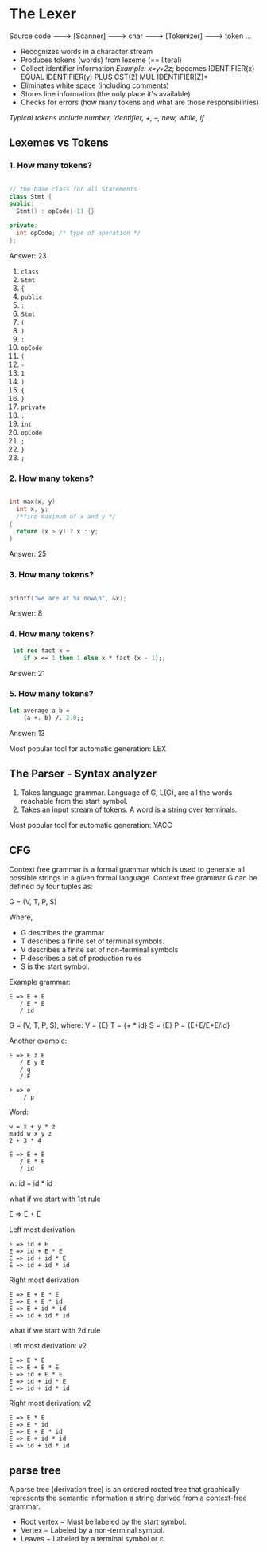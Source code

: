 # The Lexer

Source code ---> [Scanner] ---> char ---> [Tokenizer] ---> token ...

- Recognizes words in a character stream
- Produces tokens (words) from lexeme (== literal)
- Collect identifier information *Example: x=y+2*z; becomes IDENTIFIER(x) EQUAL IDENTIFIER(y) PLUS CST(2) MUL IDENTIFIER(Z)*
- Eliminates white space (including comments)
- Stores line information (the only place it's available)
- Checks for errors (how many tokens and what are those responsibilities)

*Typical tokens include number, identifier, +, –, new, while, if*

## Lexemes vs Tokens

### 1. How many tokens?

```c++

// the base class for all Statements
class Stmt {
public:
  Stmt() : opCode(-1) {}

private:
  int opCode; /* type of operation */
};

```

Answer: 23

1. `class`
1. `Stmt`
1. `{`
1. `public`
1. `:`
1. `Stmt`
1. `(`
1. `)`
1. `:`
1. `opCode`
1. `(`
1. `-`
1. `1`
1. `)`
1. `{`
1. `}`
1. `private`
1. `:`
1. `int`
1. `opCode`
1. `;`
1. `}`
1. `;`

### 2. How many tokens?

```c

int max(x, y)
  int x, y;
  /*find maximum of x and y */
{
  return (x > y) ? x : y;
}

```

Answer: 25

### 3. How many tokens?

```c

printf("we are at %x now\n", &x);

```
Answer: 8

### 4. How many tokens?

```ocaml
 let rec fact x =
    if x <= 1 then 1 else x * fact (x - 1);;
```

Answer: 21

### 5. How many tokens?

```ocaml
let average a b =
    (a +. b) /. 2.0;;
```

Answer: 13

Most popular tool for automatic generation: LEX

## The Parser - Syntax analyzer

1. Takes language grammar. Language of G, L(G), are all the words reachable from the start symbol.
1. Takes an input stream of tokens. A word is a string over terminals.

Most popular tool for automatic generation: YACC

## CFG

Context free grammar is a formal grammar which is used to generate all possible strings in a given formal language.
Context free grammar G can be defined by four tuples as:

G = (V, T, P, S)

Where,
- G describes the grammar
- T describes a finite set of terminal symbols.
- V describes a finite set of non-terminal symbols
- P describes a set of production rules
- S is the start symbol.

Example grammar:
```
E => E + E
   / E * E
   / id
```

G = (V, T, P, S), where:
V = {E}
T = {+ * id}
S = {E}
P = {E+E/E*E/id}

Another example:

```
E => E z E
   / E y E
   / q
   / F

F => e
    / p
```

Word:
```
w = x + y * z
madd w x y z
2 + 3 * 4
```

```
E => E + E
   / E * E
   / id
```

w: id + id * id

what if we start with 1st rule

E => E + E

Left most derivation

```
E => id + E
E => id + E * E
E => id + id * E
E => id + id * id
```

Right most derivation

```
E => E + E * E
E => E + E * id
E => E + id * id
E => id + id * id
```

what if we start with 2d rule

Left most derivation: v2

```
E => E * E
E => E + E * E
E => id + E * E
E => id + id * E
E => id + id * id
```

Right most derivation: v2

```
E => E * E
E => E * id
E => E + E * id
E => E + id * id
E => id + id * id
```

## parse tree

A parse tree (derivation tree) is an ordered rooted tree that graphically represents
 the semantic information a string derived from a context-free grammar.

- Root vertex − Must be labeled by the start symbol.
- Vertex − Labeled by a non-terminal symbol.
- Leaves − Labeled by a terminal symbol or ε.
